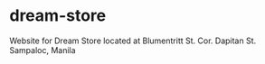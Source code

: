 # dream-store

Website for Dream Store located at Blumentritt St. Cor. Dapitan St. Sampaloc, Manila
